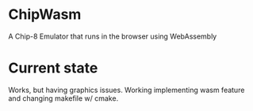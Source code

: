 # ChipWasm
A Chip-8 Emulator that runs in the browser using WebAssembly

# Current state
Works, but having graphics issues. Working implementing wasm feature and changing makefile w/ cmake.